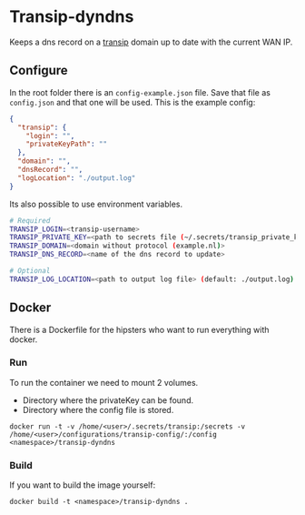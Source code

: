 # Transip-dyndns
Keeps a dns record on a [transip](http://www.transip.nl) domain up to date with the current WAN IP.

## Configure
In the root folder there is an `config-example.json` file. Save that file as `config.json` and that one will be used. This is the example config:

```json
{
  "transip": {
    "login": "",
    "privateKeyPath": ""
  },
  "domain": "",
  "dnsRecord": "",
  "logLocation": "./output.log"
}

```

Its also possible to use environment variables.

```bash
# Required
TRANSIP_LOGIN=<transip-username>
TRANSIP_PRIVATE_KEY=<path to secrets file (~/.secrets/transip_private_key.key)>
TRANSIP_DOMAIN=<domain without protocol (example.nl)>
TRANSIP_DNS_RECORD=<name of the dns record to update>

# Optional
TRANSIP_LOG_LOCATION=<path to output log file> (default: ./output.log)
```

## Docker
There is a Dockerfile for the hipsters who want to run everything with docker.


### Run
To run the container we need to mount 2 volumes.
* Directory where the privateKey can be found.
* Directory where the config file is stored.

```
docker run -t -v /home/<user>/.secrets/transip:/secrets -v /home/<user>/configurations/transip-config/:/config <namespace>/transip-dyndns
```

### Build
If you want to build the image yourself:
```
docker build -t <namespace>/transip-dyndns .
```
